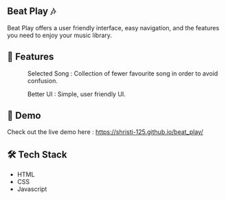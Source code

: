 ## Beat Play 🎶
Beat Play offers a user friendly interface, easy navigation, and the features you need to enjoy your music library.

## 📑 Features
<ul>
  <ol>Selected Song : Collection of fewer favourite song in order to avoid confusion.</ol>
  <ol>Better UI : Simple, user friendly UI.</ol>
</ul>

## 🚀 Demo
Check out the live demo here : https://shristi-125.github.io/beat_play/

## 🛠️ Tech Stack
<ul>
  <li>HTML</li>
  <li>CSS</li>
  <li>Javascript</li>
</ul>
